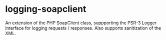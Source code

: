 logging-soapclient
==================

An extension of the PHP SoapClient class, suppporting the PSR-3 Logger Interface for logging requests / responses. Also supports sanitization of the XML.
